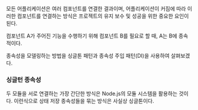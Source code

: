 모든 어플리케이션은 여러 컴포넌트를 연결한 결과이며, 어플리케이션이 커짐에 따라 이러한 컴포넌트를 연결하는 방식은 프로젝트의 유지 보수 및 성공을 위한 중요한 요인이 된다.

컴포넌트 A가 주어진 기능을 수행하기 위해 컴포넌트 B를 필요로 할 때, A는 B에 종속적이다.

종속성을 모델링하는 방법을 싱글톤 패턴과 종속성 주입 패턴(DI)을 사용하여 살펴보겠다.

### 싱글턴 종속성
두 모듈을 서로 연결하는 가장 간단한 방식은 Node.js의 모듈 시스템을 활용하는 것이다. 이런식으로 상태 저장 종속성들을 묶는 방식은 사실상 싱글톤이다.